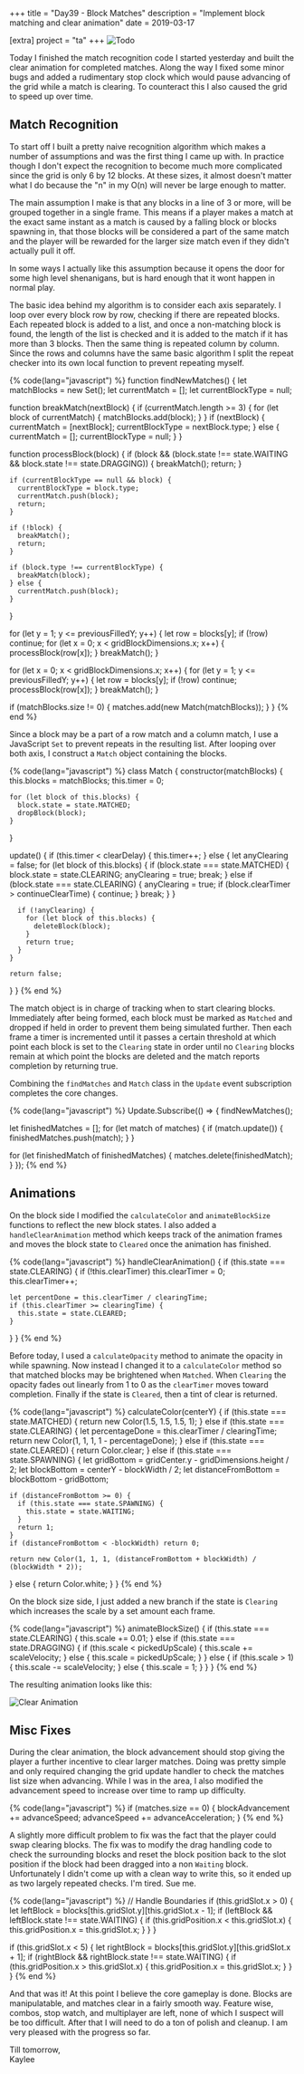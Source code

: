 +++
title = "Day39 - Block Matches"
description = "Implement block matching and clear animation"
date = 2019-03-17

[extra]
project = "ta"
+++
![Todo](./todo.svg)

Today I finished the match recognition code I started yesterday and built the
clear animation for completed matches. Along the way I fixed some minor bugs and
added a rudimentary stop clock which would pause advancing of the grid while a
match is clearing. To counteract this I also caused the grid to speed up over
time.

## Match Recognition

To start off I built a pretty naive recognition algorithm which makes a number
of assumptions and was the first thing I came up with. In practice though I
don't expect the recognition to become much more complicated since the grid is
only 6 by 12 blocks. At these sizes, it almost doesn't matter what I do because
the "n" in my O(n) will never be large enough to matter.

The main assumption I make is that any blocks in a line of 3 or more, will be
grouped together in a single frame. This means if a player makes a match at the
exact same instant as a match is caused by a falling block or blocks spawning
in, that those blocks will be considered a part of the same match and the player
will be rewarded for the larger size match even if they didn't actually pull it
off.

In some ways I actually like this assumption because it opens the door for some
high level shenanigans, but is hard enough that it wont happen in normal play.

The basic idea behind my algorithm is to consider each axis separately. I loop
over every block row by row, checking if there are repeated blocks. Each
repeated block is added to a list, and once a non-matching block is found, the
length of the list is checked and it is added to the match if it has more than 3
blocks. Then the same thing is repeated column by column. Since the rows and
columns have the same basic algorithm I split the repeat checker into its own
local function to prevent repeating myself.

{% code(lang="javascript") %}
function findNewMatches() {
  let matchBlocks = new Set();
  let currentMatch = [];
  let currentBlockType = null;

  function breakMatch(nextBlock) {
    if (currentMatch.length >= 3) {
      for (let block of currentMatch) {
        matchBlocks.add(block);
      }
    }
    if (nextBlock) {
      currentMatch = [nextBlock];
      currentBlockType = nextBlock.type;
    } else {
      currentMatch = [];
      currentBlockType = null;
    }
  }

  function processBlock(block) {
    if (block && (block.state !== state.WAITING && block.state !== state.DRAGGING)) {
      breakMatch();
      return;
    }

    if (currentBlockType == null && block) {
      currentBlockType = block.type;
      currentMatch.push(block);
      return;
    }

    if (!block) {
      breakMatch();
      return;
    }

    if (block.type !== currentBlockType) {
      breakMatch(block);
    } else {
      currentMatch.push(block);
    }
  }

  for (let y = 1; y <= previousFilledY; y++) {
    let row = blocks[y];
    if (!row) continue;
    for (let x = 0; x < gridBlockDimensions.x; x++) {
      processBlock(row[x]);
    }
    breakMatch();
  }

  for (let x = 0; x < gridBlockDimensions.x; x++) {
    for (let y = 1; y <= previousFilledY; y++) {
      let row = blocks[y];
      if (!row) continue;
      processBlock(row[x]);
    }
    breakMatch();
  }

  if (matchBlocks.size != 0) {
    matches.add(new Match(matchBlocks));
  }
}
{% end %}

Since a block may be a part of a row match and a column match, I use a
JavaScript `Set` to prevent repeats in the resulting list. After looping over
both axis, I construct a `Match` object containing the blocks.

{% code(lang="javascript") %}
class Match {
  constructor(matchBlocks) {
    this.blocks = matchBlocks;
    this.timer = 0;

    for (let block of this.blocks) {
      block.state = state.MATCHED;
      dropBlock(block);
    }
  }

  update() {
    if (this.timer < clearDelay) {
      this.timer++;
    } else {
      let anyClearing = false;
      for (let block of this.blocks) {
        if (block.state === state.MATCHED) {
          block.state = state.CLEARING;
          anyClearing = true;
          break;
        } else if (block.state === state.CLEARING) {
          anyClearing = true;
          if (block.clearTimer > continueClearTime) {
            continue;
          }
          break;
        }
      }

      if (!anyClearing) {
        for (let block of this.blocks) {
          deleteBlock(block);
        }
        return true;
      }
    }

    return false;
  }
}
{% end %}

The match object is in charge of tracking when to start clearing blocks.
Immediately after being formed, each block must be marked as `Matched` and
dropped if held in order to prevent them being simulated further. Then each
frame a timer is incremented until it passes a certain threshold at which point
each block is set to the `Clearing` state in order until no `Clearing` blocks
remain at which point the blocks are deleted and the match reports completion by
returning true.

Combining the `findMatches` and `Match` class in the `Update` event subscription
completes the core changes.

{% code(lang="javascript") %}
Update.Subscribe(() => {
  findNewMatches();

  let finishedMatches = [];
  for (let match of matches) {
    if (match.update()) {
      finishedMatches.push(match);
    }
  }

  for (let finishedMatch of finishedMatches) {
    matches.delete(finishedMatch);
  }
});
{% end %}

## Animations

On the block side I modified the `calculateColor` and `animateBlockSize`
functions to reflect the new block states. I also added a `handleClearAnimation`
method which keeps track of the animation frames and moves the block state to
`Cleared` once the animation has finished.

{% code(lang="javascript") %}
handleClearAnimation() {
  if (this.state === state.CLEARING) {
    if (!this.clearTimer) this.clearTimer = 0;
    this.clearTimer++;

    let percentDone = this.clearTimer / clearingTime;
    if (this.clearTimer >= clearingTime) {
      this.state = state.CLEARED;
    }
  }
}
{% end %}

Before today, I used a `calculateOpacity` method to animate the opacity in while
spawning. Now instead I changed it to a `calculateColor` method so that matched
blocks may be brightened when `Matched`. When `Clearing` the opacity fades out
linearly from 1 to 0 as the `clearTimer` moves toward completion. Finally if the
state is `Cleared`, then a tint of clear is returned.

{% code(lang="javascript") %}
calculateColor(centerY) {
  if (this.state === state.MATCHED) {
    return new Color(1.5, 1.5, 1.5, 1);
  } else if (this.state === state.CLEARING) {
    let percentageDone = this.clearTimer / clearingTime;
    return new Color(1, 1, 1, 1 - percentageDone);
  } else if (this.state === state.CLEARED) {
    return Color.clear;
  } else if (this.state === state.SPAWNING) {
    let gridBottom = gridCenter.y - gridDimensions.height / 2;
    let blockBottom = centerY - blockWidth / 2;
    let distanceFromBottom = blockBottom - gridBottom;

    if (distanceFromBottom >= 0) {
      if (this.state === state.SPAWNING) {
        this.state = state.WAITING;
      }
      return 1;
    }
    if (distanceFromBottom < -blockWidth) return 0;

    return new Color(1, 1, 1, (distanceFromBottom + blockWidth) / (blockWidth * 2));
  } else {
    return Color.white;
  }
}
{% end %}

On the block size side, I just added a new branch if the state is `Clearing`
which increases the scale by a set amount each frame.

{% code(lang="javascript") %}
animateBlockSize() {
  if (this.state === state.CLEARING) {
    this.scale += 0.01;
  } else if (this.state === state.DRAGGING) {
    if (this.scale < pickedUpScale) {
      this.scale += scaleVelocity;
    } else {
      this.scale = pickedUpScale;
    }
  } else {
    if (this.scale > 1) {
      this.scale -= scaleVelocity;
    } else {
      this.scale = 1;
    }
  }
}
{% end %}

The resulting animation looks like this:

![Clear Animation](ClearAnimation.gif)

## Misc Fixes

During the clear animation, the block advancement should stop giving the player
a further incentive to clear larger matches. Doing was pretty simple and only
required changing the grid update handler to check the matches list size when
advancing. While I was in the area, I also modified the advancement speed to
increase over time to ramp up difficulty.

{% code(lang="javascript") %}
if (matches.size == 0) {
  blockAdvancement += advanceSpeed;
  advanceSpeed += advanceAcceleration;
}
{% end %}

A slightly more difficult problem to fix was the fact that the player could swap
clearing blocks. The fix was to modify the drag handling code to check the
surrounding blocks and reset the block position back to the slot position if the
block had been dragged into a non `Waiting` block. Unfortunately I didn't come
up with a clean way to write this, so it ended up as two largely repeated
checks. I'm tired. Sue me.

{% code(lang="javascript") %}
// Handle Boundaries
if (this.gridSlot.x > 0) {
  let leftBlock = blocks[this.gridSlot.y][this.gridSlot.x - 1];
  if (leftBlock && leftBlock.state !== state.WAITING) {
    if (this.gridPosition.x < this.gridSlot.x) {
      this.gridPosition.x = this.gridSlot.x;
    }
  }
}

if (this.gridSlot.x < 5) {
  let rightBlock = blocks[this.gridSlot.y][this.gridSlot.x + 1];
  if (rightBlock && rightBlock.state !== state.WAITING) {
    if (this.gridPosition.x > this.gridSlot.x) {
      this.gridPosition.x = this.gridSlot.x;
    }
  }
}
{% end %}

And that was it! At this point I believe the core gameplay is done. Blocks are
manipulatable, and matches clear in a fairly smooth way. Feature wise, combos,
stop watch, and multiplayer are left, none of which I suspect will be too
difficult. After that I will need to do a ton of polish and cleanup. I am very
pleased with the progress so far.

Till tomorrow,  
Kaylee
